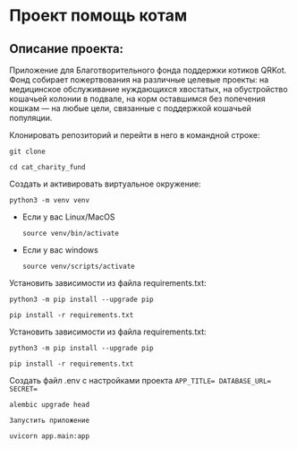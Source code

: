 # Проект помощь котам
<h2>Описание проекта:</h2>
Приложение для Благотворительного фонда поддержки котиков QRKot.
Фонд собирает пожертвования на различные целевые проекты: на медицинское обслуживание нуждающихся хвостатых, на обустройство кошачьей колонии в подвале, на корм оставшимся без попечения кошкам — на любые цели, связанные с поддержкой кошачьей популяции.


Клонировать репозиторий и перейти в него в командной строке:

```
git clone 
```

```
cd cat_charity_fund
```

Cоздать и активировать виртуальное окружение:

```
python3 -m venv venv
```

* Если у вас Linux/MacOS

    ```
    source venv/bin/activate
    ```

* Если у вас windows

    ```
    source venv/scripts/activate
    ```

Установить зависимости из файла requirements.txt:

```
python3 -m pip install --upgrade pip
```

```
pip install -r requirements.txt
```


Установить зависимости из файла requirements.txt:

```
python3 -m pip install --upgrade pip
```

```
pip install -r requirements.txt
```


Создать файл .env с настройками проекта
    ```
    APP_TITLE=
    DATABASE_URL=
    SECRET=
    ```
```
alembic upgrade head
```
    Запустить приложение
```
uvicorn app.main:app
```